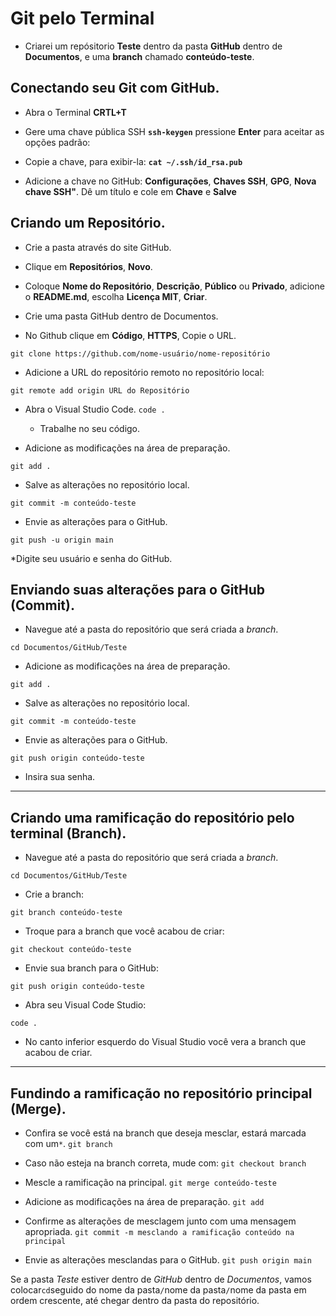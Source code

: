 # Git pelo Terminal
* Criarei um repósitorio **Teste** dentro da pasta **GitHub** dentro de **Documentos**, e uma **branch** chamado **conteúdo-teste**.

## Conectando seu Git com GitHub.
* Abra o Terminal **CRTL+T**

* Gere uma chave pública SSH **`ssh-keygen`** pressione **Enter** para aceitar as opções padrão:

* Copie a chave, para exibir-la: **`cat ~/.ssh/id_rsa.pub`**

* Adicione a chave no GitHub: **Configurações**, **Chaves SSH**, **GPG**, **Nova chave SSH"**. Dê um título e cole em **Chave** e **Salve**
  
## Criando um Repositório.
* Crie a pasta através do site GitHub.

* Clique em **Repositórios**, **Novo**.

* Coloque **Nome do Repositório**, **Descrição**, **Público** ou **Privado**, adicione o **README.md**, escolha **Licença MIT**, **Criar**.

* Crie uma pasta GitHub dentro de Documentos.

* No Github clique em **Código**, **HTTPS**, Copie o URL.

`git clone https://github.com/nome-usuário/nome-repositório`

* Adicione a URL do repositório remoto no repositório local:

 `git remote add origin URL do Repositório`

* Abra o Visual Studio Code.
`code .`   
  * Trabalhe no seu código.

* Adicione as modificações na área de preparação.

 `git add .`

* Salve as alterações no repositório local.

 `git commit -m conteúdo-teste`

* Envie as alterações para o GitHub.

 `git push -u origin main`

*Digite seu usuário e senha do GitHub.

## Enviando suas alterações para o GitHub (Commit).
* Navegue até a pasta do repositório que será criada a *branch*.

`cd Documentos/GitHub/Teste`

* Adicione as modificações na área de preparação.

`git add .`

* Salve as alterações no repositório local.

`git commit -m conteúdo-teste`

* Envie as alterações para o GitHub.

`git push origin conteúdo-teste`

* Insira sua senha.

---
## Criando uma ramificação do repositório pelo terminal (Branch).
* Navegue até a pasta do repositório que será criada a *branch*.

`cd Documentos/GitHub/Teste`

* Crie a branch:

`git branch conteúdo-teste`

* Troque para a branch que você acabou de criar:

`git checkout conteúdo-teste`

* Envie sua branch para o GitHub:

`git push origin conteúdo-teste`

* Abra seu Visual Code Studio:

`code .`

* No canto inferior esquerdo do Visual Studio você vera a branch que acabou de criar.

---

## Fundindo a ramificação no repositório principal (Merge).

* Confira se você está na branch que deseja mesclar, estará marcada com um`*`.
`git branch`

 * Caso não esteja na branch correta, mude com:
`git checkout branch`

 * Mescle a ramificação na principal.
`git merge conteúdo-teste`

* Adicione as modificações na área de preparação.
`git add ` 

* Confirme as alterações de mesclagem junto com uma mensagem apropriada.
`git commit -m mesclando a ramificação conteúdo na principal`

* Envie as alterações mesclandas para o GitHub.
`git push origin main`

Se a pasta *Teste* estiver dentro de *GitHub* dentro de *Documentos*, vamos colocar`cd`seguido do nome da pasta`/`nome da pasta`/`nome da pasta em ordem crescente, até chegar dentro da pasta do repositório.

